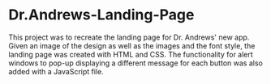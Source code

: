 # Dr.Andrews-Landing-Page

This project was to recreate the landing page for Dr. Andrews' new app. Given an image of the design as well as the images and the font style, the landing page was created with HTML and CSS. The functionality for alert windows to pop-up displaying a different message for each button was also added with a JavaScript file. 
